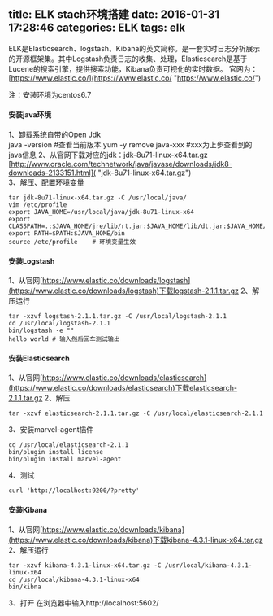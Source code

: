 title: ELK stach环境搭建
date: 2016-01-31 17:28:46
categories: ELK
tags:
 elk
---
ELK是Elasticsearch、logstash、Kibana的英文简称。是一套实时日志分析展示的开源框架集。其中Logstash负责日志的收集、处理，Elasticsearch是基于Lucene的搜索引擎，提供搜索功能，Kibana负责可视化的实时数据。
官网为：[https://www.elastic.co/](https://www.elastic.co/ "https://www.elastic.co/")

注：安装环境为centos6.7
#### 安装java环境
1、卸载系统自带的Open Jdk  
		java -version #查看当前版本
		yum -y remove java-xxx #xxx为上步查看到的java信息
2、从官网下载对应的jdk：jdk-8u71-linux-x64.tar.gz
[http://www.oracle.com/technetwork/java/javase/downloads/jdk8-downloads-2133151.html]( "jdk-8u71-linux-x64.tar.gz")  
3、解压、配置环境变量  

	tar jdk-8u71-linux-x64.tar.gz -C /usr/local/java/
	vim /etc/profile
	export JAVA_HOME=/usr/local/java/jdk-8u71-linux-x64
	export CLASSPATH=.:$JAVA_HOME/jre/lib/rt.jar:$JAVA_HOME/lib/dt.jar:$JAVA_HOME/lib/tools.jar
	export PATH=$PATH:$JAVA_HOME/bin
	source /etc/profile    # 环境变量生效

#### 安装Logstash
1、从官网[https://www.elastic.co/downloads/logstash](https://www.elastic.co/downloads/logstash)下载logstash-2.1.1.tar.gz
2、解压运行  

	tar -xzvf logstash-2.1.1.tar.gz -C /usr/local/logstash-2.1.1
	cd /usr/local/logstash-2.1.1
	bin/logstash -e ""
	hello world # 输入然后回车测试输出

#### 安装Elasticsearch
1、从官网[https://www.elastic.co/downloads/elasticsearch](https://www.elastic.co/downloads/elasticsearch)下载elasticsearch-2.1.1.tar.gz
2、解压

	tar -xzvf elasticsearch-2.1.1.tar.gz -C /usr/local/elasticsearch-2.1.1
3、安装marvel-agent插件

	cd /usr/local/elasticsearch-2.1.1
	bin/plugin install license
	bin/plugin install marvel-agent
4、测试

	curl 'http://localhost:9200/?pretty'
#### 安装Kibana

1、从官网[https://www.elastic.co/downloads/kibana](https://www.elastic.co/downloads/kibana)下载kibana-4.3.1-linux-x64.tar.gz
2、解压运行

	tar -xzvf kibana-4.3.1-linux-x64.tar.gz -C /usr/local/kibana-4.3.1-linux-x64
	cd /usr/local/kibana-4.3.1-linux-x64
	bin/kibna
3、打开
在浏览器中输入http://localhost:5602/
